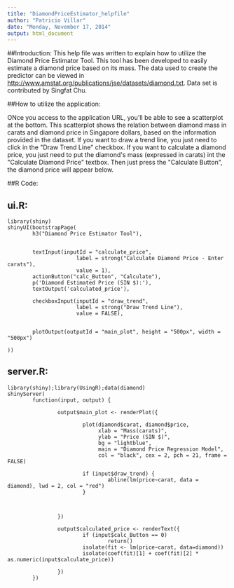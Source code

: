```yaml
---
title: "DiamondPriceEstimator_helpfile"
author: "Patricio Villar"
date: "Monday, November 17, 2014"
output: html_document
---
```

##Introduction:
This help file was written to explain how to utilize the Diamond Price Estimator Tool. This tool has been developed to easily estimate a diamond price based on its mass. The data used to create the predictor can be viewed in http://www.amstat.org/publications/jse/datasets/diamond.txt. Data set is contributed by Singfat Chu.

##How to utilize the application:

ONce you access to the application URL, you'll be able to see a scatterplot at the bottom. This scatterplot shows the relation between diamond mass in carats and diamond price in Singapore dollars, based on the information provided in the dataset.
If you want to draw a trend line, you just need to click in the "Draw Trend Line" checkbox.
If you want to calculate a diamond price, you just need to put the diamond's mass (expressed in carats) int the "Calculate Diamond Price" textbox. Then just press the "Calculate Button", the diamond price will appear below.

##R Code:

ui.R:
-----

```{r, echo=TRUE, results='hide', eval=FALSE}
library(shiny)
shinyUI(bootstrapPage(
        h3("Diamond Price Estimator Tool"),

        
        textInput(inputId = "calculate_price",
                      label = strong("Calculate Diamond Price - Enter carats"),
                      value = 1),
        actionButton("calc_Button", "Calculate"),
        p('Diamond Estimated Price (SIN $):'),
        textOutput('calculated_price'),
        
        checkboxInput(inputId = "draw_trend",
                      label = strong("Draw Trend Line"),
                      value = FALSE),
        
        
        plotOutput(outputId = "main_plot", height = "500px", width = "500px")
        
))

```

server.R:
---------

```{r, echo=TRUE, results='hide', eval=FALSE}
library(shiny);library(UsingR);data(diamond)
shinyServer(
        function(input, output) {
         
                output$main_plot <- renderPlot({
                        
                        plot(diamond$carat, diamond$price,
                             xlab = "Mass(carats)",
                             ylab = "Price (SIN $)",
                             bg = "lightblue",
                             main = "Diamond Price Regression Model",
                             col = "black", cex = 2, pch = 21, frame = FALSE)
                        
                        if (input$draw_trend) {
                                abline(lm(price~carat, data = diamond), lwd = 2, col = "red")
                        }
                        

                        
                })
                
                output$calculated_price <- renderText({
                        if (input$calc_Button == 0)
                                return()
                        isolate(fit <- lm(price~carat, data=diamond))
                        isolate(coef(fit)[1] + coef(fit)[2] * as.numeric(input$calculate_price))
                        
                })
        })
```

